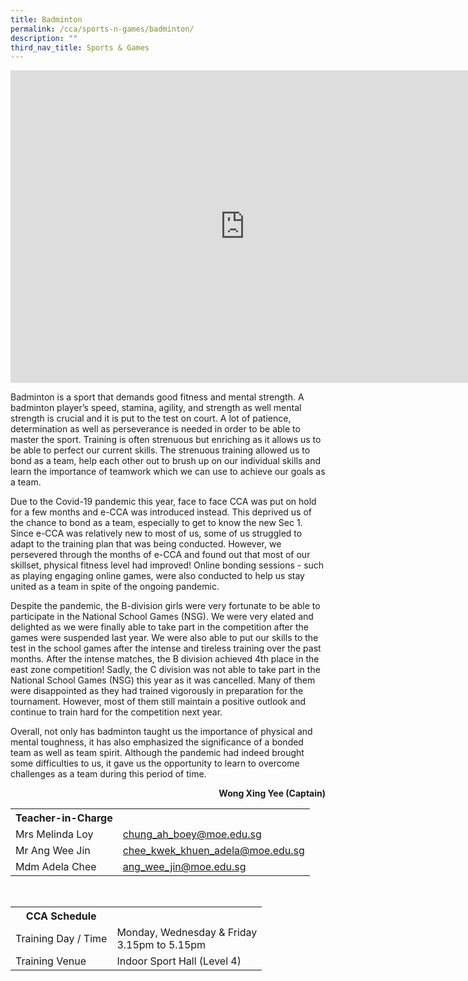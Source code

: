 ```yaml
---
title: Badminton
permalink: /cca/sports-n-games/badminton/
description: ""
third_nav_title: Sports & Games
---
```

<iframe allowfullscreen="true" height="500" width="750" frameborder="0" src="https://docs.google.com/presentation/d/e/2PACX-1vR4eIH9TXZUDbt84cCr1IYtlepl_LLjVnhb9QseY3TtAZNUlft6n0ztPodCyvouNRQ528CKdI8SmkmM/embed?start=false&amp;loop=false&amp;delayms=10000"></iframe>

<p>Badminton is a sport that demands good fitness and mental strength. A badminton player’s speed, stamina, agility, and strength as well mental strength is crucial and it is put to the test on court. A lot of patience, determination as well as perseverance is needed in order to be able to master the sport. Training is often strenuous but enriching as it allows us to be able to perfect our current skills. The strenuous training allowed us to bond as a team, help each other out to brush up on our individual skills and learn the importance of teamwork which we can use to achieve our goals as a team.&nbsp;</p>
<p>Due to the Covid-19 pandemic this year, face to face CCA was put on hold for a few months and e-CCA was introduced instead. This deprived us of the chance to bond as a team, especially to get to know the new Sec 1. Since e-CCA was relatively new to most of us, some of us struggled to adapt to the training plan that was being conducted. However, we persevered through the months of e-CCA and found out that most of our skillset, physical fitness level had improved! Online bonding sessions - such as playing engaging online games, were also conducted to help us stay united as a team in spite of the ongoing pandemic.&nbsp;</p>
<p>Despite the pandemic, the B-division girls were very fortunate to be able to participate in the National School Games (NSG). We were very elated and delighted as we were finally able to take part in the competition after the games were suspended last year. We were also able to put our skills to the test in the school games after the intense and tireless training over the past months. After the intense matches, the B division achieved 4th place in the east zone competition! Sadly, the C division was not able to take part in the National School Games (NSG) this year as it was cancelled. Many of them were disappointed as they had trained vigorously in preparation for the tournament. However, most of them still maintain a positive outlook and continue to train hard for the competition next year.</p>
<p>Overall, not only has badminton taught us the importance of physical and mental toughness, it has also emphasized the significance of a bonded team as well as team spirit. Although the pandemic had indeed brought some difficulties to us, it gave us the opportunity to learn to overcome challenges as a team during this period of time.</p>
<p style="text-align: right;"><strong>Wong Xing Yee (Captain)</strong></p>

<table>
	<tbody><tr><th colspan="1">Teacher-in-Charge</th>
</tr><tr>
	<td rowspan="1">Mrs Melinda Loy</td>
 <td><a target="" href="mailto:chung_ah_boey@moe.edu.sg">chung_ah_boey@moe.edu.sg</a></td>
	 	</tr>
<tr>
	<td rowspan="1">Mr Ang Wee Jin</td>
 <td><a target="" href="mailto:chee_kwek_khuen_adela@moe.edu.sg">chee_kwek_khuen_adela@moe.edu.sg</a></td>
	</tr>
<tr>
	<td rowspan="1">Mdm Adela Chee</td>
 <td><a target="" href="mailto:ang_wee_jin@moe.edu.sg">ang_wee_jin@moe.edu.sg</a></td>
	 	</tr>
</tbody></table>
<br>
<table>
<tbody>
<tr>
<th>CCA Schedule</th></tr>
	<tr>
	<td rowspan="1">Training Day / Time</td>
 <td>Monday, Wednesday &amp; Friday<br>
	3.15pm to 5.15pm</td>
	 	</tr>
<tr>
	<td rowspan="1">Training Venue</td>
 <td>Indoor Sport Hall (Level 4)</td>
	</tr>
</tbody></table>